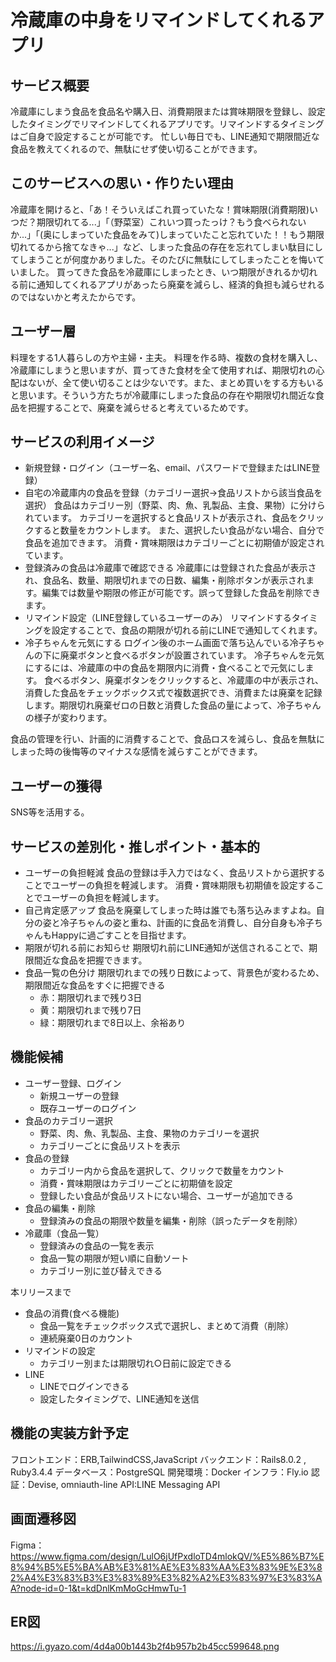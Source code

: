 # 冷蔵庫の中身をリマインドしてくれるアプリ

## サービス概要
冷蔵庫にしまう食品を食品名や購入日、消費期限または賞味期限を登録し、設定したタイミングでリマインドしてくれるアプリです。リマインドするタイミングはご自身で設定することが可能です。
忙しい毎日でも、LINE通知で期限間近な食品を教えてくれるので、無駄にせず使い切ることができます。


## このサービスへの思い・作りたい理由
冷蔵庫を開けると、「あ！そういえばこれ買っていたな！賞味期限(消費期限)いつだ？期限切れてる...」「（野菜室）これいつ買ったっけ？もう食べられないか...」「(奥にしまっていた食品をみて)しまっていたこと忘れていた！！もう期限切れてるから捨てなきゃ...」など、しまった食品の存在を忘れてしまい駄目にしてしまうことが何度かありました。そのたびに無駄にしてしまったことを悔いていました。
買ってきた食品を冷蔵庫にしまったとき、いつ期限がきれるか切れる前に通知してくれるアプリがあったら廃棄を減らし、経済的負担も減らせれるのではないかと考えたからです。

## ユーザー層
料理をする1人暮らしの方や主婦・主夫。
料理を作る時、複数の食材を購入し、冷蔵庫にしまうと思いますが、買ってきた食材を全て使用すれば、期限切れの心配はないが、全て使い切ることは少ないです。また、まとめ買いをする方もいると思います。そういう方たちが冷蔵庫にしまった食品の存在や期限切れ間近な食品を把握することで、廃棄を減らせると考えているためです。

## サービスの利用イメージ
- 新規登録・ログイン（ユーザー名、email、パスワードで登録またはLINE登録）
- 自宅の冷蔵庫内の食品を登録（カテゴリー選択→食品リストから該当食品を選択）
食品はカテゴリー別（野菜、肉、魚、乳製品、主食、果物）に分けられています。
カテゴリーを選択すると食品リストが表示され、食品をクリックすると数量をカウントします。
また、選択したい食品がない場合、自分で食品を追加できます。
消費・賞味期限はカテゴリーごとに初期値が設定されています。
- 登録済みの食品は冷蔵庫で確認できる
冷蔵庫には登録された食品が表示され、食品名、数量、期限切れまでの日数、編集・削除ボタンが表示されます。編集では数量や期限の修正が可能です。誤って登録した食品を削除できます。
- リマインド設定（LINE登録しているユーザーのみ）
リマインドするタイミングを設定することで、食品の期限が切れる前にLINEで通知してくれます。
- 冷子ちゃんを元気にする
ログイン後のホーム画面で落ち込んでいる冷子ちゃんの下に廃棄ボタンと食べるボタンが設置されています。
冷子ちゃんを元気にするには、冷蔵庫の中の食品を期限内に消費・食べることで元気にします。
食べるボタン、廃棄ボタンをクリックすると、冷蔵庫の中が表示され、消費した食品をチェックボックス式で複数選択でき、消費または廃棄を記録します。期限切れ廃棄ゼロの日数と消費した食品の量によって、冷子ちゃんの様子が変わります。

食品の管理を行い、計画的に消費することで、食品ロスを減らし、食品を無駄にしまった時の後悔等のマイナスな感情を減らすことができます。

## ユーザーの獲得
SNS等を活用する。

## サービスの差別化・推しポイント・基本的
- ユーザーの負担軽減
食品の登録は手入力ではなく、食品リストから選択することでユーザーの負担を軽減します。
消費・賞味期限も初期値を設定することでユーザーの負担を軽減します。
- 自己肯定感アップ
食品を廃棄してしまった時は誰でも落ち込みますよね。自分の姿と冷子ちゃんの姿と重ね、計画的に食品を消費し、自分自身も冷子ちゃんもHappyに過ごすことを目指せます。
- 期限が切れる前にお知らせ
期限切れ前にLINE通知が送信されることで、期限間近な食品を把握できます。
- 食品一覧の色分け
期限切れまでの残り日数によって、背景色が変わるため、期限間近な食品をすぐに把握できる
  - 赤：期限切れまで残り3日
  - 黄：期限切れまで残り7日
  - 緑：期限切れまで8日以上、余裕あり

## 機能候補
- ユーザー登録、ログイン
  - 新規ユーザーの登録
  - 既存ユーザーのログイン
- 食品のカテゴリー選択
  - 野菜、肉、魚、乳製品、主食、果物のカテゴリーを選択
  - カテゴリーごとに食品リストを表示
- 食品の登録
  - カテゴリー内から食品を選択して、クリックで数量をカウント
  - 消費・賞味期限はカテゴリーごとに初期値を設定
  - 登録したい食品が食品リストにない場合、ユーザーが追加できる
- 食品の編集・削除
  - 登録済みの食品の期限や数量を編集・削除（誤ったデータを削除）
- 冷蔵庫（食品一覧）
  - 登録済みの食品の一覧を表示
  - 食品一覧の期限が短い順に自動ソート
  - カテゴリー別に並び替えできる

本リリースまで
- 食品の消費(食べる機能)
  - 食品一覧をチェックボックス式で選択し、まとめて消費（削除）
  - 連続廃棄0日のカウント
- リマインドの設定
  - カテゴリー別または期限切れ○日前に設定できる
- LINE
  - LINEでログインできる 
  - 設定したタイミングで、LINE通知を送信

## 機能の実装方針予定
フロントエンド：ERB,TailwindCSS,JavaScript
バックエンド：Rails8.0.2 , Ruby3.4.4
データベース：PostgreSQL
開発環境：Docker
インフラ：Fly.io
認証：Devise, omniauth-line
API:LINE Messaging API

## 画面遷移図
Figma：https://www.figma.com/design/LulO6jUfPxdloTD4mlokQV/%E5%86%B7%E8%94%B5%E5%BA%AB%E3%81%AE%E3%83%AA%E3%83%9E%E3%82%A4%E3%83%B3%E3%83%89%E3%82%A2%E3%83%97%E3%83%AA?node-id=0-1&t=kdDnlKmMoGcHmwTu-1

## ER図
https://i.gyazo.com/4d4a00b1443b2f4b957b2b45cc599648.png